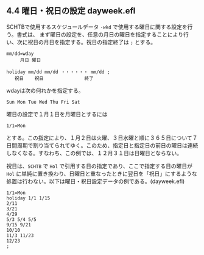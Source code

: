 ## 4.4 曜日・祝日の設定 dayweek.efl

SCHTBで使用するスケジュールデータ `-wkd` で使用する曜日に関する設定を行う。書式は、 まず曜日の設定を、任意の月日の曜日を指定することにより行い、次に祝日の月日を指定する。祝日の指定終了は `;` とする。

```
mm/dd=wday
     月日 曜日

holiday mm/dd mm/dd ・・・・・・ mm/dd ;
   祝日    祝日               終了
```

wdayは次の何れかを指定する。

```
Sun Mon Tue Wed Thu Fri Sat
```

曜日の設定で１月１日を月曜日とするには

```
1/1=Mon
```

とする。この指定により、１月２日は火曜、３日水曜と順に３６５日について７日間周期で割り当てられてゆく。このため、指定日と指定日の前日の曜日は連続しなくなる。すなわち、この例では、１２月３１日は日曜日とならない。

祝日は、`SCHTB` で `Hol` で引用する日の指定であり、ここで指定する日の曜日が `Hol` に単純に置き換わり、日曜日と重なったときに翌日を「祝日」にするような処置は行わない。以下は曜日・祝日設定データの例である。(dayweek.efl)

```
1/1=Mon 
holiday 1/1 1/15 
2/11 
3/21 
4/29 
5/3 5/4 5/5 
9/15 9/21 
10/10 
11/3 11/23 
12/23 
; 
```
